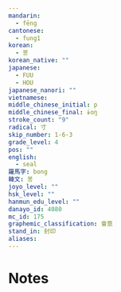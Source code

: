 ```yaml
---
mandarin:
  - fēng
cantonese:
  - fung1
korean:
  - 봉
korean_native: ""
japanese:
  - FUU
  - HOU
japanese_nanori: ""
vietnamese:
middle_chinese_initial: p
middle_chinese_final: ɨoŋ
stroke_count: "9"
radical: 寸
skip_number: 1-6-3
grade_level: 4
pos: ""
english:
  - seal
羅馬字: bong
韓文: 봉
joyo_level: ""
hsk_level: ""
hanmun_edu_level: ""
danayo_id: 4080
mc_id: 175
graphemic_classification: 會意
stand_in: 封印
aliases:
---
```


# Notes
